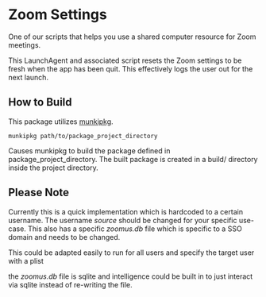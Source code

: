 # Zoom Settings

One of our scripts that helps you use a shared computer resource for Zoom meetings.

This LaunchAgent and associated script resets the Zoom settings to be fresh when the app has been quit.  This effectively logs the user out for the next launch.

## How to Build

This package utilizes [munkipkg](https://github.com/munki/munki-pkg).

`munkipkg path/to/package_project_directory`

Causes munkipkg to build the package defined in package_project_directory. The built package is created in a build/ directory inside the project directory.

## Please Note

Currently this is a quick implementation which is hardcoded to a certain username.  The username *source* should be changed for your specific use-case.  This also has a specific *zoomus.db* file which is specific to a SSO domain and needs to be changed.

This could be adapted easily to run for all users and specify the target user with a plist

the *zoomus.db* file is sqlite and intelligence could be built in to just interact via sqlite instead of re-writing the file.